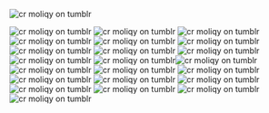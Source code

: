 ![cr moliqy on tumblr](https://64.media.tumblr.com/8c4681f01244884e29993afc82d91ab5/320c9144c24c782d-c9/s250x400/8a81362bce2aa94bb3b634ce2ad961ec3fcca2ce.gifv)

![cr moliqy on tumblr](https://64.media.tumblr.com/34c2170f55083192156a27940f3c4cac/8c49db604b0f3002-02/s100x200/b2d44bf69029f3fb10a50e08af113142cb9522b4.pnj)
![cr moliqy on tumblr](https://64.media.tumblr.com/c8e8255266563289203e1d34088e5010/79d8b316934d24c3-3e/s100x200/22ffb4c2c864710a3cee9c4339905bd0ec7aed47.gifv) ![cr moliqy on tumblr](https://64.media.tumblr.com/f4dd8890cebbf8565049335934e36216/0a314c1722fc4072-f5/s100x200/243ba861b7fe16c1a946a300414866bd4a1bdc0c.pnj) ![cr moliqy on tumblr](https://64.media.tumblr.com/d6ec055f9eaf7666171beb174aadc7b2/320c9144c24c782d-6e/s100x200/2064db5d7c5dc31a8593e05f9e463b5a36a41248.pnj) ![cr moliqy on tumblr](https://64.media.tumblr.com/9ee1343895c22b5d7e7d0e0472c6fa2b/56a5919cdc260a12-a6/s100x200/d939a20fe2e61b2e5f6e1c02f87352e3cd90ed6e.gifv) ![cr moliqy on tumblr](https://64.media.tumblr.com/30182fc7b3be903fb31139d361ecd24a/0d9c08ed8003adc6-14/s100x200/f384cfa44dfd5d4de2914c510c8143d663cab123.webp) ![cr moliqy on tumblr](https://64.media.tumblr.com/d94c907ea8b0143a870e080f53ee99af/0d9c08ed8003adc6-5b/s100x200/fe5dc62b10f95f08558e2b9d020ffca6039ad383.webp) ![cr moliqy on tumblr](https://64.media.tumblr.com/7ec03f70f939c4ea2db8aee7f20fadbe/efb93e9c593a1dd7-53/s100x200/27e1d15157cf542d68afa5c107aa5be2e01afde6.pnj) ![cr moliqy on tumblr](https://64.media.tumblr.com/328bb5a9814e6f1cbf30ff787bb41a1e/efb93e9c593a1dd7-35/s100x200/d66347c11df4139b3b427375aa723c9d3b923cda.webp) ![cr moliqy on tumblr](https://64.media.tumblr.com/020b1ab2812c8c6562eb3e63b432fd92/bfe484ba56a93f86-01/s100x200/feb4a5d617e17e23cc10e3944eba4a99d69e0f76.pnj)  ![cr moliqy on tumblr](https://64.media.tumblr.com/988ab8f79095429c885c1dcc8422a44e/bfe484ba56a93f86-08/s100x200/377a37c70fe54cce9552bde5e42eeb7053d7fef5.gifv)![cr moliqy on tumblr](https://64.media.tumblr.com/2aca90678c3052cd400e297e8d34a75a/530740847f7bcfc8-83/s100x200/940d5625ad6bc1afb9b83cd10b07219114b836a7.pnj) ![cr moliqy on tumblr](https://64.media.tumblr.com/ba877654cc1c035ccbf5f9d24ac317db/65ab56dd16d6c002-8c/s100x200/f71d6809d5fc84b2a071848a1515bf3f395fe234.gifv) ![cr moliqy on tumblr](https://64.media.tumblr.com/d3e4241fe92fedaaf601b9df5103abd1/43eec9284af629ad-60/s100x200/da45411eaecd06249684cead0dee9c13bcdebb61.pnj)  ![cr moliqy on tumblr](https://64.media.tumblr.com/760ee0017161fbc9a8c3776ffe4cb397/cba5db1a07c10cb9-17/s100x200/855c8c3731f5f250ee30c5c843b71d898b3218f6.gifv)  ![cr moliqy on tumblr](https://64.media.tumblr.com/0a8d0e2f80af3a83b9753da445835a50/9cf984d66502401c-ba/s100x200/d319570c465119ee51b58b0c29b92f6fc02dfbc1.pnj)  ![cr moliqy on tumblr](https://64.media.tumblr.com/e02a7e3bc695f28155e5b81115b860e7/75d16fe9c791f293-ff/s250x400/dc9fc5e291b1a878a8191f95ac8c20881c2240b6.gifv)   ![cr moliqy on tumblr](https://camo.githubusercontent.com/1afef53dc4aa29e5627f495ff6e8376feba0ce690f636d10bc00814b893edc6b/68747470733a2f2f36342e6d656469612e74756d626c722e636f6d2f34643839613031383133346133646435353330386636653162616536623664352f353031323163623337313362313961312d36362f73313030783230302f383065306165303039313362313439323136353964353061323339636137366661346665613437362e706e6a)   ![cr moliqy on tumblr](https://64.media.tumblr.com/3176a941a519bc3c61172140ce0837af/ee1f0c01f8144f51-1b/s100x200/8f63a83aca6111957714c12b95417f14b0ac23bd.webp)   ![cr moliqy on tumblr](https://64.media.tumblr.com/da957d38fe35097ee0ea80578544b6f3/aa233c22e409450d-8f/s100x200/33b6e727e9725d4426b02b42884fece4791ae850.gifv)  ![cr moliqy on tumblr](https://64.media.tumblr.com/f6d4cbd30813c91f54573d209a7bad58/0d9c08ed8003adc6-fe/s100x200/9c46ce142401a74c13dbb5104fce34fb6fbe5f6e.webp)  ![cr moliqy on tumblr](https://64.media.tumblr.com/811e19f3528caf3fecd1845964c71dbd/efb93e9c593a1dd7-c9/s100x200/4388477a53e74060d17caeebffb4ce5f9d1a3c32.gifv) 




